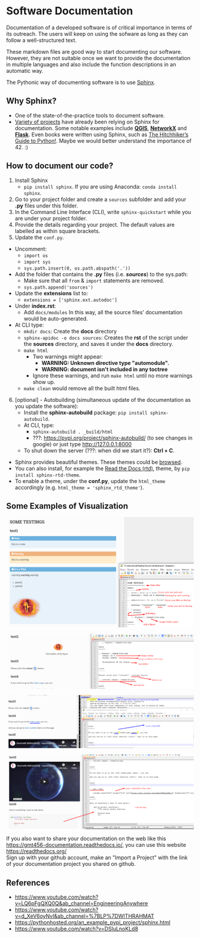 # Software Documentation
Documentation of a developed software is of critical importance in terms of its outreach. The users will keep on using the sofware as long as they can follow a well-structured text.

These markdown files are good way to start documenting our software. However, they are not suitable once we want to provide the documentation in multiple languages and also include the function descriptions in an automatic way.

The Pythonic way of documenting software is to use [Sphinx](https://www.sphinx-doc.org/en/1.8/index.html).


## Why Sphinx?
* One of the state-of-the-practice tools to document software.
* [Variety of projects](https://www.sphinx-doc.org/en/1.8/examples.html) have already been relying on Sphinx for documentation. Some notable examples include [**QGIS**](https://qgis.org/en/docs/index.html), [**NetworkX**](https://networkx.org/) and [**Flask**](https://flask.palletsprojects.com/en/1.1.x/). Even books were written using Sphinx, such as [The Hitchhiker’s Guide to Python!](https://docs.python-guide.org/). Maybe we would better understand the importance of 42. :)

## How to document our code?

1. Install Sphinx
   * `pip install sphinx`. If you are using Anaconda: `conda install sphinx`.
2. Go to your project folder and create a `sources` subfolder and add your **.py** files under this folder.
3. In the Command Line Interface (CLI), write `sphinx-quickstart` while you are under your project folder.
4. Provide the details regarding your project. The default values are labelled as within square brackets.
5. Update the `conf.py`.
  * Uncomment:
    * `import os`
    * `import sys`
    * `sys.path.insert(0, os.path.abspath('.'))`
  * Add the folder that contains the **.py** files (i.e. ***sources***) to the sys.path:
     * Make sure that all `from` & `import` statements are removed.
     * `sys.path.append('sources')`
  * Update the **extensions** list to:
     * `extensions = ['sphinx.ext.autodoc']`
  * Under **index.rst**:
     * Add `docs/modules` In this way, all the source files' documentation would be auto-generated.
  * At CLI type:
     * `mkdir docs`: Create the **docs** directory
     * `sphinx-apidoc -o docs sources`: Creates the **rst** of the script under the **sources** directory, and saves it under the **docs** directory.  
     * `make html`
        * Two warnings might appear:
           * **WARNING: Unknown directive type "automodule".**
           * **WARNING: document isn't included in any toctree**
        * Ignore these warnings, and run `make html` until no more warnings show up.
     * `make clean` would remove all the built html files.
6. [optional] - Autobuilding (simultaneous update of the documentation as you update the software):
   * Install the **sphinx-autobuild** package: `pip install sphinx-autobuild`.
   * At CLI, type:
      * `sphinx-autobuild . _build/html`
      * ???: https://pypi.org/project/sphinx-autobuild/ (to see changes in google) or just type http://127.0.0.1:8000
   * To shut down the server (???: when did we start it?): **Ctrl + C**.

* Sphinx provides beautiful themes. These themes could be [browsed](https://sphinx-themes.org/).
* You can also install, for example the [Read the Docs (rtd)](https://github.com/readthedocs/sphinx_rtd_theme), theme, by `pip install sphinx-rtd-theme`.
* To enable a theme, under the **conf.py**, update the `html_theme` accordingly (e.g. `html_theme = 'sphinx_rtd_theme'`).

## Some Examples of Visualization
![Image](https://github.com/afkHub/GMT-456-GIS-Programming/blob/master/img/visualization%20(0).png)

![Image](https://github.com/afkHub/GMT-456-GIS-Programming/blob/master/img/visualization%20(1).png)

![Image](https://github.com/afkHub/GMT-456-GIS-Programming/blob/master/img/visualization%20(2).png)

![Image](https://github.com/afkHub/GMT-456-GIS-Programming/blob/master/img/visualization%20(3).png)

If you also want to share your documentation on the web like this https://gmt456-documentation.readthedocs.io/, you can use this website https://readthedocs.org/ <br/>Sign up with your github account, make an "Import a Project" with the link of your documentation project you shared on github.

## References

* https://www.youtube.com/watch?v=LQ6pFgQXQ0Q&ab_channel=EngineeringAnywhere
* https://www.youtube.com/watch?v=d_XeV6oyNvI&ab_channel=%7BLP%7DWITHRAHMAT
* https://pythonhosted.org/an_example_pypi_project/sphinx.html
* https://www.youtube.com/watch?v=DSIuLnoKLd8
